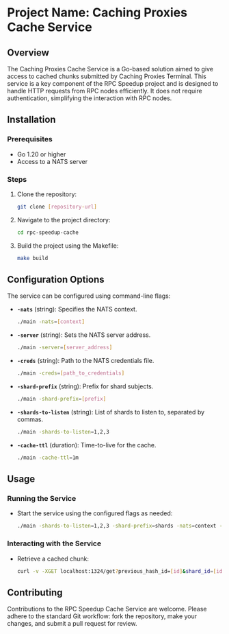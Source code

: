 # Project Name: Caching Proxies Cache Service

## Overview
The Caching Proxies Cache Service is a Go-based solution aimed to give access to cached chunks submitted by Caching Proxies Terminal. This service is a key component of the RPC Speedup project and is designed to handle HTTP requests from RPC nodes efficiently. It does not require authentication, simplifying the interaction with RPC nodes.

## Installation

### Prerequisites
- Go 1.20 or higher
- Access to a NATS server

### Steps
1. Clone the repository:
   ```bash
   git clone [repository-url]
   ```
2. Navigate to the project directory:
   ```bash
   cd rpc-speedup-cache
   ```
3. Build the project using the Makefile:
   ```bash
   make build
   ```

## Configuration Options
The service can be configured using command-line flags:

- **`-nats`** (string): Specifies the NATS context.
  ```bash
  ./main -nats=[context]
  ```

- **`-server`** (string): Sets the NATS server address.
  ```bash
  ./main -server=[server_address]
  ```

- **`-creds`** (string): Path to the NATS credentials file.
  ```bash
  ./main -creds=[path_to_credentials]
  ```

- **`-shard-prefix`** (string): Prefix for shard subjects.
  ```bash
  ./main -shard-prefix=[prefix]
  ```

- **`-shards-to-listen`** (string): List of shards to listen to, separated by commas.
  ```bash
  ./main -shards-to-listen=1,2,3
  ```

- **`-cache-ttl`** (duration): Time-to-live for the cache.
  ```bash
  ./main -cache-ttl=1m
  ```

## Usage

### Running the Service
- Start the service using the configured flags as needed:
  ```bash
  ./main -shards-to-listen=1,2,3 -shard-prefix=shards -nats=context -cache-ttl=1m
  ```

### Interacting with the Service
- Retrieve a cached chunk:
  ```bash
  curl -v -XGET localhost:1324/get?previous_hash_id=[id]&shard_id=[id]
  ```

## Contributing
Contributions to the RPC Speedup Cache Service are welcome. Please adhere to the standard Git workflow: fork the repository, make your changes, and submit a pull request for review.